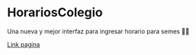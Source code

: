 # HorariosColegio
Una nueva y mejor interfaz para ingresar horario para semes 🗿💀

[Link pagina](https://nogasancho.github.io/HorariosColegio/)
